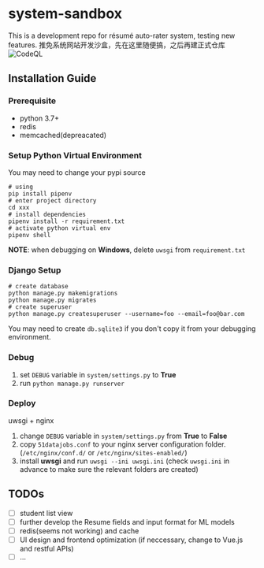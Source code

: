 # system-sandbox
This is a development repo for résumé auto-rater system, testing new features.
推免系统网站开发沙盒，先在这里随便搞，之后再建正式仓库
![CodeQL](https://github.com/NKDACS/system-sandbox/workflows/CodeQL/badge.svg)

## Installation Guide
### Prerequisite
- python 3.7+
- redis
- memcached(depreacated)
### Setup Python Virtual Environment
You may need to change your pypi source
```shell
# using 
pip install pipenv
# enter project directory
cd xxx
# install dependencies
pipenv install -r requirement.txt
# activate python virtual env
pipenv shell
```
**NOTE**: when debugging on **Windows**, delete `uwsgi` from `requirement.txt`
### Django Setup
```shell
# create database
python manage.py makemigrations
python manage.py migrates
# create superuser
python manage.py createsuperuser --username=foo --email=foo@bar.com
```
You may need to create `db.sqlite3` if you don't copy it from your debugging environment.
### Debug
1. set `DEBUG` variable in `system/settings.py` to **True**
2. run `python manage.py runserver`
### Deploy
uwsgi + nginx
1. change `DEBUG` variable in `system/settings.py` from **True** to **False**
2. copy `51datajobs.conf` to your nginx server configuration folder. (`/etc/nginx/conf.d/` or `/etc/nginx/sites-enabled/`)
3. install **uwsgi** and run `uwsgi --ini uwsgi.ini` (check `uwsgi.ini` in advance to make sure the relevant folders are created)

## TODOs
- [ ] student list view
- [ ] further develop the Resume fields and input format for ML models
- [ ] redis(seems not working) and cache
- [ ] UI design and frontend optimization
    (if neccessary, change to Vue.js and restful APIs)
- [ ] ...
